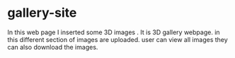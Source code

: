 # gallery-site
In this web page I inserted some 3D images .
It is 3D gallery webpage.
in this different section of images are uploaded.
user can view all images they can also download the images.
